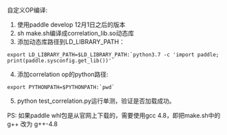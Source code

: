 自定义OP编译:
1. 使用paddle develop 12月1日之后的版本
2. sh make.sh编译成correlation_lib.so动态库
3. 添加动态库路径到LD_LIBRARY_PATH：
```
export LD_LIBRARY_PATH=$LD_LIBRARY_PATH:`python3.7 -c 'import paddle; print(paddle.sysconfig.get_lib())'`
```
4. 添加correlation op的python路径: 
```
export PYTHONPATH=$PYTHONPATH:`pwd`
```
5. python test_correlation.py运行单测，验证是否加载成功。

PS: 如果paddle whl包是从官网上下载的，需要使用gcc 4.8，即把make.sh中的g++ 改为 g++-4.8
